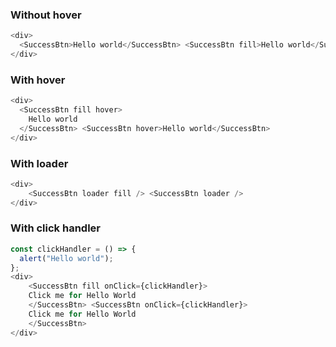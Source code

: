 ### Without hover

```js
<div>
  <SuccessBtn>Hello world</SuccessBtn> <SuccessBtn fill>Hello world</SuccessBtn>
</div>
```

### With hover

```js
<div>
  <SuccessBtn fill hover>
    Hello world
  </SuccessBtn> <SuccessBtn hover>Hello world</SuccessBtn>
</div>
```

### With loader

```js
<div>
    <SuccessBtn loader fill /> <SuccessBtn loader />
</div>
```

### With click handler

```js
const clickHandler = () => {
  alert("Hello world");
};
<div>
    <SuccessBtn fill onClick={clickHandler}>
    Click me for Hello World
    </SuccessBtn> <SuccessBtn onClick={clickHandler}>
    Click me for Hello World
    </SuccessBtn>
</div>
```
